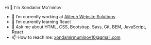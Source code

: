  Hi 👋 I'm Xondamir Mo'minov

- 🔭 I’m currently working at [Alitech Website Solutions](https://alitech.uz/)
- 🌱 I’m currently learning React
- 💬 Ask me about HTML, CSS, Bootstrap, Sass, Git, BEM, JavaScript, React
- 📫 How to reach me: xondamirmuminov10@gmail.com

